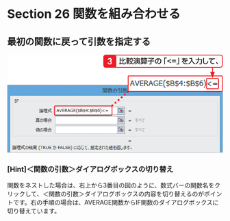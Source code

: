 # Section 26 関数を組み合わせる

## 最初の関数に戻って引数を指定する

![](003.png)

### [Hint]＜関数の引数＞ダイアログボックスの切り替え

関数をネストした場合は、右上から3番目の図のように、数式バーの関数名をクリックして、＜関数の引数＞ダイアログボックスの内容を切り替えるのがポイントです。右の手順の場合は、AVERAGE関数からIF関数のダイアログボックスに切り替えています。
